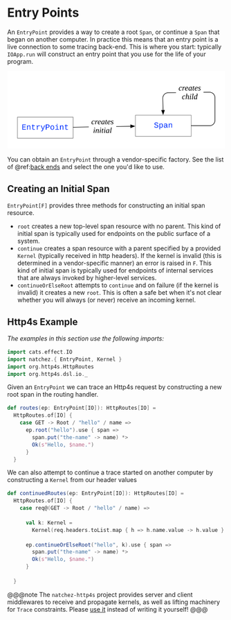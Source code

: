 
# Entry Points

An `EntryPoint` provides a way to create a root `Span`, or continue a `Span` that began on another computer. In practice this means that an entry point is a live connection to some tracing back-end. This is where you start: typically `IOApp.run` will construct an entry point that you use for the life of your program.

![](../entrypoint.svg)

You can obtain an `EntryPoint` through a vendor-specific factory. See the list of @ref:[back ends](../backends/index.md) and select the one you'd like to use.

## Creating an Initial Span

`EntryPoint[F]` provides three methods for constructing an initial span resource.

- `root` creates a new top-level span resource with no parent. This kind of initial span is typically used for endpoints on the public surface of a system.
- `continue` creates a span resource with a parent specified by a provided `Kernel` (typically received in http headers). If the kernel is invalid (this is determined in a vendor-specific manner) an error is raised in `F`. This kind of initial span is typically used for endpoints of internal services that are always invoked by higher-level services.
- `continueOrElseRoot` attempts to `continue` and on failure (if the kernel is invalid) it creates a new `root`. This is often a safe bet when it's not clear whether you will always (or never) receive an incoming kernel.

## Http4s Example

_The examples in this section use the following imports:_
```scala mdoc:reset
import cats.effect.IO
import natchez.{ EntryPoint, Kernel }
import org.http4s.HttpRoutes
import org.http4s.dsl.io._
```

Given an `EntryPoint` we can trace an Http4s request by constructing a new root span in the routing handler.

```scala mdoc
def routes(ep: EntryPoint[IO]): HttpRoutes[IO] =
  HttpRoutes.of[IO] {
    case GET -> Root / "hello" / name =>
      ep.root("hello").use { span =>
        span.put("the-name" -> name) *>
        Ok(s"Hello, $name.")
      }
  }
```

We can also attempt to continue a trace started on another computer by constructing a `Kernel` from our header values

```scala mdoc
def continuedRoutes(ep: EntryPoint[IO]): HttpRoutes[IO] =
  HttpRoutes.of[IO] {
    case req@(GET -> Root / "hello" / name) =>

      val k: Kernel =
        Kernel(req.headers.toList.map { h => h.name.value -> h.value }.toMap)

      ep.continueOrElseRoot("hello", k).use { span =>
        span.put("the-name" -> name) *>
        Ok(s"Hello, $name.")
      }

  }
```

@@@note
The `natchez-http4s` project provides server and client middlewares to receive and propagate kernels, as well as lifting machinery for `Trace` constraints. Please [use it](https://github.com/tpolecat/natchez-http4s) instead of writing it yourself!
@@@

